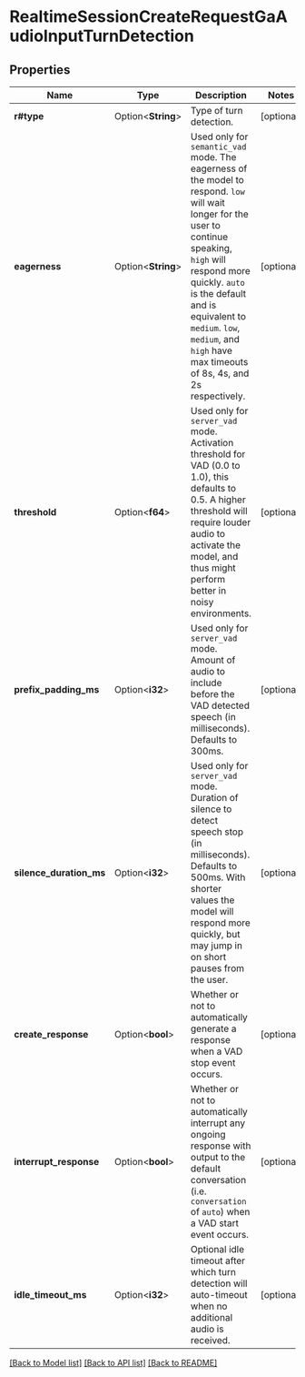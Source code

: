 # RealtimeSessionCreateRequestGaAudioInputTurnDetection

## Properties

Name | Type | Description | Notes
------------ | ------------- | ------------- | -------------
**r#type** | Option<**String**> | Type of turn detection.  | [optional]
**eagerness** | Option<**String**> | Used only for `semantic_vad` mode. The eagerness of the model to respond. `low` will wait longer for the user to continue speaking, `high` will respond more quickly. `auto` is the default and is equivalent to `medium`. `low`, `medium`, and `high` have max timeouts of 8s, 4s, and 2s respectively.  | [optional]
**threshold** | Option<**f64**> | Used only for `server_vad` mode. Activation threshold for VAD (0.0 to 1.0), this defaults to 0.5. A higher threshold will require louder audio to activate the model, and thus might perform better in noisy environments.  | [optional]
**prefix_padding_ms** | Option<**i32**> | Used only for `server_vad` mode. Amount of audio to include before the VAD detected speech (in milliseconds). Defaults to 300ms.  | [optional]
**silence_duration_ms** | Option<**i32**> | Used only for `server_vad` mode. Duration of silence to detect speech stop (in milliseconds). Defaults to 500ms. With shorter values the model will respond more quickly, but may jump in on short pauses from the user.  | [optional]
**create_response** | Option<**bool**> | Whether or not to automatically generate a response when a VAD stop event occurs.  | [optional]
**interrupt_response** | Option<**bool**> | Whether or not to automatically interrupt any ongoing response with output to the default conversation (i.e. `conversation` of `auto`) when a VAD start event occurs.  | [optional]
**idle_timeout_ms** | Option<**i32**> | Optional idle timeout after which turn detection will auto-timeout when no additional audio is received.  | [optional]

[[Back to Model list]](../README.md#documentation-for-models) [[Back to API list]](../README.md#documentation-for-api-endpoints) [[Back to README]](../README.md)


